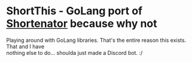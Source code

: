 # ShortThis - GoLang port of [Shortenator](https://github.com/AWilliams17/Shortenator) because why not
Playing around with GoLang libraries. That's the entire reason this exists. That and I have  
nothing else to do... shoulda just made a Discord bot. :/
